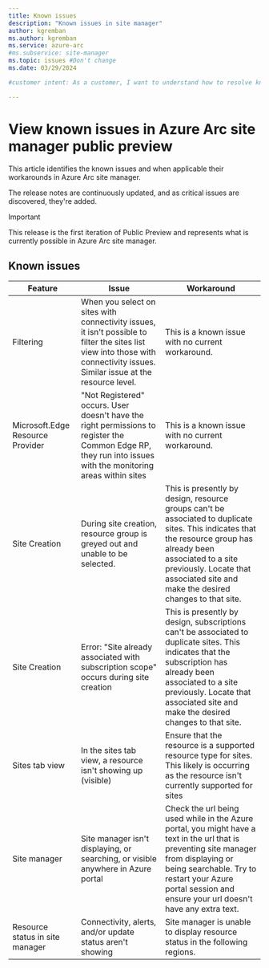 ```yaml
---
title: Known issues
description: "Known issues in site manager"
author: kgremban
ms.author: kgremban
ms.service: azure-arc
#ms.subservice: site-manager
ms.topic: issues #Don't change
ms.date: 03/29/2024

#customer intent: As a customer, I want to understand how to resolve known issues I experience in site manager.

---
```



# View known issues in Azure Arc site manager public preview

This article identifies the known issues and when applicable their workarounds in Azure Arc site manager.

The release notes are continuously updated, and as critical issues are discovered, they're added.  

> [!IMPORTANT]
> This release is the first iteration of Public Preview and represents what is currently possible in Azure Arc site manager.

## Known issues 

|Feature  |Issue  |Workaround  |
|---------|---------|---------|
| Filtering | When you select on sites with connectivity issues, it isn't possible to filter the sites list view into those with connectivity issues. Similar issue at the resource level. | This is a known issue with no current workaround.
| Microsoft.Edge Resource Provider | "Not Registered" occurs. User doesn't have the right permissions to register the Common Edge RP, they run into issues with the monitoring areas within sites | This is a known issue with no current workaround. |
| Site Creation | During site creation, resource group is greyed out and unable to be selected. | This is presently by design, resource groups can't be associated to duplicate sites. This indicates that the resource group has already been associated to a site previously. Locate that associated site and make the desired changes to that site. 
| Site Creation | Error: "Site already associated with subscription scope" occurs during site creation | This is presently by design, subscriptions can't be associated to duplicate sites. This indicates that the subscription has already been associated to a site previously. Locate that associated site and make the desired changes to that site. |
| Sites tab view | In the sites tab view, a resource isn't showing up (visible) | Ensure that the resource is a supported resource type for sites. This likely is occurring as the resource isn't currently supported for sites |
| Site manager | Site manager isn't displaying, or searching, or visible anywhere in Azure portal | Check the url being used while in the Azure portal, you might have a text in the url that is preventing site manager from displaying or being searchable. Try to restart your Azure portal session and ensure your url doesn't have any extra text. 
| Resource status in site manager | Connectivity, alerts, and/or update status aren't showing | Site manager is unable to display resource status in the following regions. 


